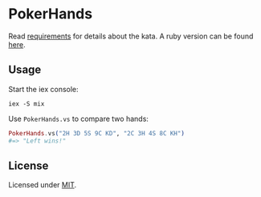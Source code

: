 # PokerHands

Read [requirements](REQUIREMENTS.md) for details about the kata. A ruby version can be found [here](https://github.com/fredwu/kata-poker-hands-ruby).

## Usage

Start the iex console:

```
iex -S mix
```

Use `PokerHands.vs` to compare two hands:

```Elixir
PokerHands.vs("2H 3D 5S 9C KD", "2C 3H 4S 8C KH")
#=> "Left wins!"
```

## License

Licensed under [MIT](http://fredwu.mit-license.org/).
